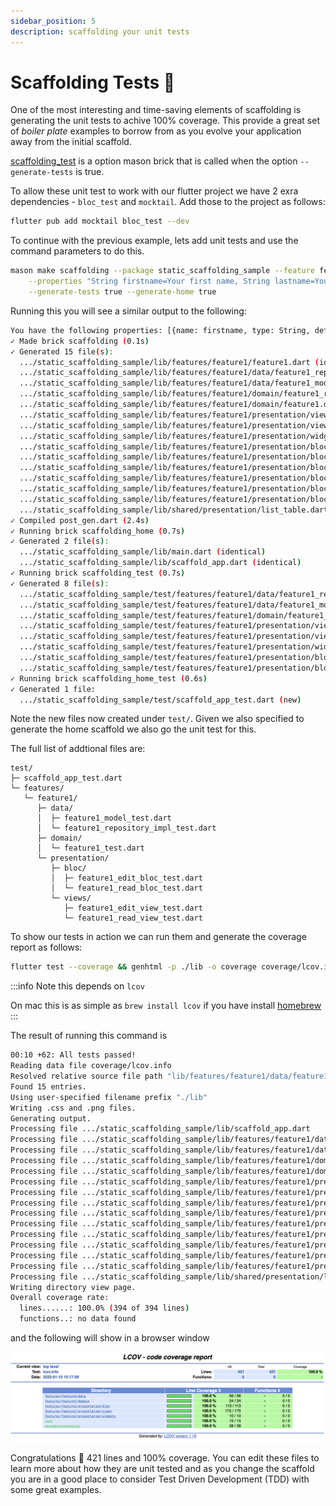 ```yaml
---
sidebar_position: 5
description: scaffolding your unit tests
---
```


# Scaffolding Tests 🧪

One of the most interesting and time-saving elements of scaffolding is generating the unit tests to achive 100% coverage. This provide a great set of *boiler plate* examples to borrow from as you evolve your application away from the initial scaffold. 

[scaffolding_test](https://github.com/sjhorn/mason_bricks/scaffolding_test) is a option mason brick that is called when the option `--generate-tests` is true. 

To allow these unit test to work with our flutter project we have 2 exra dependencies - `bloc_test` and `mocktail`. Add those to the project as follows:

```sh
flutter pub add mocktail bloc_test --dev
```

To continue with the previous example, lets add unit tests and use the command parameters to do this. 

```sh
mason make scaffolding --package static_scaffolding_sample --feature feature1 \
    --properties "String firstname=Your first name, String lastname=Your suranme, bool registered=false" \
    --generate-tests true --generate-home true

```

Running this you will see a similar output to the following:

```sh
You have the following properties: [{name: firstname, type: String, defaultValue: 'Your first name', emptyValue: '', testValue: 'testString'}, {name: lastname, type: String, defaultValue: 'Your suranme', emptyValue: '', testValue: 'testString'}, {name: registered, type: bool, defaultValue: false, emptyValue: false, testValue: true}]
✓ Made brick scaffolding (0.1s)
✓ Generated 15 file(s):
  .../static_scaffolding_sample/lib/features/feature1/feature1.dart (identical)
  .../static_scaffolding_sample/lib/features/feature1/data/feature1_repository_impl.dart (identical)
  .../static_scaffolding_sample/lib/features/feature1/data/feature1_model.dart (identical)
  .../static_scaffolding_sample/lib/features/feature1/domain/feature1_repository.dart (identical)
  .../static_scaffolding_sample/lib/features/feature1/domain/feature1.dart (identical)
  .../static_scaffolding_sample/lib/features/feature1/presentation/views/feature1_edit_view.dart (identical)
  .../static_scaffolding_sample/lib/features/feature1/presentation/views/feature1_read_view.dart (identical)
  .../static_scaffolding_sample/lib/features/feature1/presentation/widgets/feature1_widget.dart (identical)
  .../static_scaffolding_sample/lib/features/feature1/presentation/bloc/feature1_edit_event.dart (identical)
  .../static_scaffolding_sample/lib/features/feature1/presentation/bloc/feature1_edit_bloc.dart (identical)
  .../static_scaffolding_sample/lib/features/feature1/presentation/bloc/feature1_edit_state.dart (identical)
  .../static_scaffolding_sample/lib/features/feature1/presentation/bloc/feature1_read_event.dart (identical)
  .../static_scaffolding_sample/lib/features/feature1/presentation/bloc/feature1_read_bloc.dart (identical)
  .../static_scaffolding_sample/lib/features/feature1/presentation/bloc/feature1_read_state.dart (identical)
  .../static_scaffolding_sample/lib/shared/presentation/list_table.dart (identical)
✓ Compiled post_gen.dart (2.4s)
✓ Running brick scaffolding_home (0.7s)
✓ Generated 2 file(s):
  .../static_scaffolding_sample/lib/main.dart (identical)
  .../static_scaffolding_sample/lib/scaffold_app.dart (identical)
✓ Running brick scaffolding_test (0.7s)
✓ Generated 8 file(s):
  .../static_scaffolding_sample/test/features/feature1/data/feature1_repository_impl_test.dart (new)
  .../static_scaffolding_sample/test/features/feature1/data/feature1_model_test.dart (new)
  .../static_scaffolding_sample/test/features/feature1/domain/feature1_test.dart (new)
  .../static_scaffolding_sample/test/features/feature1/presentation/views/feature1_read_view_test.dart (new)
  .../static_scaffolding_sample/test/features/feature1/presentation/views/feature1_edit_view_test.dart (new)
  .../static_scaffolding_sample/test/features/feature1/presentation/widgets/feature1_widget_test.dart (new)
  .../static_scaffolding_sample/test/features/feature1/presentation/bloc/feature1_read_bloc_test.dart (new)
  .../static_scaffolding_sample/test/features/feature1/presentation/bloc/feature1_edit_bloc_test.dart (new)
✓ Running brick scaffolding_home_test (0.6s)
✓ Generated 1 file:
  .../static_scaffolding_sample/test/scaffold_app_test.dart (new)

```

Note the new files now created under `test/`. Given we also specified to generate the home scaffold we also go the unit test for this.

The full list of addtional files are:
```
test/
├─ scaffold_app_test.dart
└─ features/
   └─ feature1/
      ├─ data/
      │  ├─ feature1_model_test.dart
      │  └─ feature1_repository_impl_test.dart
      ├─ domain/
      │  └─ feature1_test.dart
      └─ presentation/
         ├─ bloc/
         │  ├─ feature1_edit_bloc_test.dart
         │  └─ feature1_read_bloc_test.dart
         └─ views/
            ├─ feature1_edit_view_test.dart
            └─ feature1_read_view_test.dart
```

To show our tests in action we can run them and generate the coverage report as follows:

```sh
flutter test --coverage && genhtml -p ./lib -o coverage coverage/lcov.info && open coverage/index.html
```


:::info Note this depends on `lcov` 

On mac this is as simple as `brew install lcov` if you have install [homebrew](https://brew.sh)
:::


The result of running this command is

```sh
00:10 +62: All tests passed!                                                                                                                                  
Reading data file coverage/lcov.info
Resolved relative source file path "lib/features/feature1/data/feature1_model.dart" with CWD to "/Users/shorn/dev/static_scaffolding_sample/lib/features/feature1/data/feature1_model.dart".
Found 15 entries.
Using user-specified filename prefix "./lib"
Writing .css and .png files.
Generating output.
Processing file .../static_scaffolding_sample/lib/scaffold_app.dart
Processing file .../static_scaffolding_sample/lib/features/feature1/data/feature1_model.dart
Processing file .../static_scaffolding_sample/lib/features/feature1/data/feature1_repository_impl.dart
Processing file .../static_scaffolding_sample/lib/features/feature1/domain/feature1.dart
Processing file .../static_scaffolding_sample/lib/features/feature1/domain/feature1_repository.dart
Processing file .../static_scaffolding_sample/lib/features/feature1/presentation/bloc/feature1_read_event.dart
Processing file .../static_scaffolding_sample/lib/features/feature1/presentation/bloc/feature1_read_bloc.dart
Processing file .../static_scaffolding_sample/lib/features/feature1/presentation/bloc/feature1_read_state.dart
Processing file .../static_scaffolding_sample/lib/features/feature1/presentation/bloc/feature1_edit_event.dart
Processing file .../static_scaffolding_sample/lib/features/feature1/presentation/bloc/feature1_edit_state.dart
Processing file .../static_scaffolding_sample/lib/features/feature1/presentation/bloc/feature1_edit_bloc.dart
Processing file .../static_scaffolding_sample/lib/features/feature1/presentation/views/feature1_read_view.dart
Processing file .../static_scaffolding_sample/lib/features/feature1/presentation/views/feature1_edit_view.dart
Processing file .../static_scaffolding_sample/lib/features/feature1/presentation/widgets/feature1_widget.dart
Processing file .../static_scaffolding_sample/lib/shared/presentation/list_table.dart
Writing directory view page.
Overall coverage rate:
  lines......: 100.0% (394 of 394 lines)
  functions..: no data found
```

and the following will show in a browser window

![Test Coverage](/img/test_coverage.png)


Congratulations 🥳 421 lines and 100% coverage. You can edit these files to learn more about how they are unit tested and as you change the scaffold you are in a good place to consider Test Driven Development (TDD) with some great examples. 